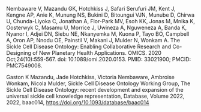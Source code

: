 Nembaware V, Mazandu GK, Hotchkiss J, Safari Serufuri JM, Kent J, Kengne AP, Anie K, Munung NS, Bukini D, Bitoungui VJN, Munube D, Chirwa U, Chunda-Liyoka C, Jonathan A, Flor-Park MV, Esoh KK, Jonas M, Mnika K, Oosterwyk C, Masamu U, Morrice J, Uwineza A, Nguweneza A, Banda K, Nyanor I, Adjei DN, Siebu NE, Nkanyemka M, Kuona P, Tayo BO, Campbell A, Oron AP, Nnodu OE, Painstil V, Makani J, Mulder N, Wonkam A. The Sickle Cell Disease Ontology: Enabling Collaborative Research and Co-Designing of New Planetary Health Applications. OMICS. 2020 Oct;24(10):559-567. doi: 10.1089/omi.2020.0153. PMID: 33021900; PMCID: PMC7549008.

Gaston K Mazandu, Jade Hotchkiss, Victoria Nembaware, Ambroise Wonkam, Nicola Mulder, Sickle Cell Disease Ontology Working Group, The Sickle Cell Disease Ontology: recent development and expansion of the universal sickle cell knowledge representation, Database, Volume 2022, 2022, baac014, https://doi.org/10.1093/database/baac014
